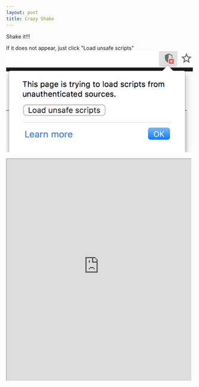 ```yaml
---
layout: post
title: Crazy Shake
---
```

Shake it!!!

<!--break-->
If it does not appear, just click "Load unsafe scripts"
![Instruction](/images/Instruction_Shake_It.png)
<iframe src="http://www.staggeringbeauty.com/" style="border: 1px inset #ddd" width="498" height="598"></iframe>
